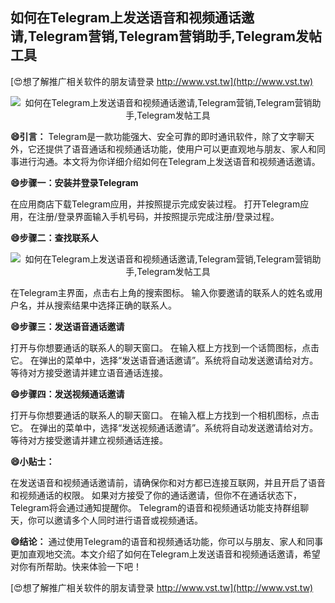 ## **如何在Telegram上发送语音和视频通话邀请,Telegram营销,Telegram营销助手,Telegram发帖工具**

[😍想了解推广相关软件的朋友请登录 http://www.vst.tw](http://www.vst.tw)

 <center><img src="https://vst.tw/MP4/tuiguang/png/2.png" alt="如何在Telegram上发送语音和视频通话邀请,Telegram营销,Telegram营销助手,Telegram发帖工具"></center>

**😄引言：**
Telegram是一款功能强大、安全可靠的即时通讯软件，除了文字聊天外，它还提供了语音通话和视频通话功能，使用户可以更直观地与朋友、家人和同事进行沟通。本文将为你详细介绍如何在Telegram上发送语音和视频通话邀请。

**😄步骤一：安装并登录Telegram**

在应用商店下载Telegram应用，并按照提示完成安装过程。
打开Telegram应用，在注册/登录界面输入手机号码，并按照提示完成注册/登录过程。

**😄步骤二：查找联系人**

 <center><img src="https://vst.tw/MP4/tuiguang/png/2.png" alt="如何在Telegram上发送语音和视频通话邀请,Telegram营销,Telegram营销助手,Telegram发帖工具"></center>

在Telegram主界面，点击右上角的搜索图标。
输入你要邀请的联系人的姓名或用户名，并从搜索结果中选择正确的联系人。

**😄步骤三：发送语音通话邀请**

打开与你想要通话的联系人的聊天窗口。
在输入框上方找到一个话筒图标，点击它。
在弹出的菜单中，选择“发送语音通话邀请”。系统将自动发送邀请给对方。
等待对方接受邀请并建立语音通话连接。

**😄步骤四：发送视频通话邀请**

打开与你想要通话的联系人的聊天窗口。
在输入框上方找到一个相机图标，点击它。
在弹出的菜单中，选择“发送视频通话邀请”。系统将自动发送邀请给对方。
等待对方接受邀请并建立视频通话连接。

**😄小贴士：**

在发送语音和视频通话邀请前，请确保你和对方都已连接互联网，并且开启了语音和视频通话的权限。
如果对方接受了你的通话邀请，但你不在通话状态下，Telegram将会通过通知提醒你。
Telegram的语音和视频通话功能支持群组聊天，你可以邀请多个人同时进行语音或视频通话。

**😄结论：**
通过使用Telegram的语音和视频通话功能，你可以与朋友、家人和同事更加直观地交流。本文介绍了如何在Telegram上发送语音和视频通话邀请，希望对你有所帮助。快来体验一下吧！

[😍想了解推广相关软件的朋友请登录 http://www.vst.tw](http://www.vst.tw)



